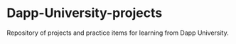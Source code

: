 # Dapp-University-projects
Repository of projects and practice items for learning from Dapp University.  
